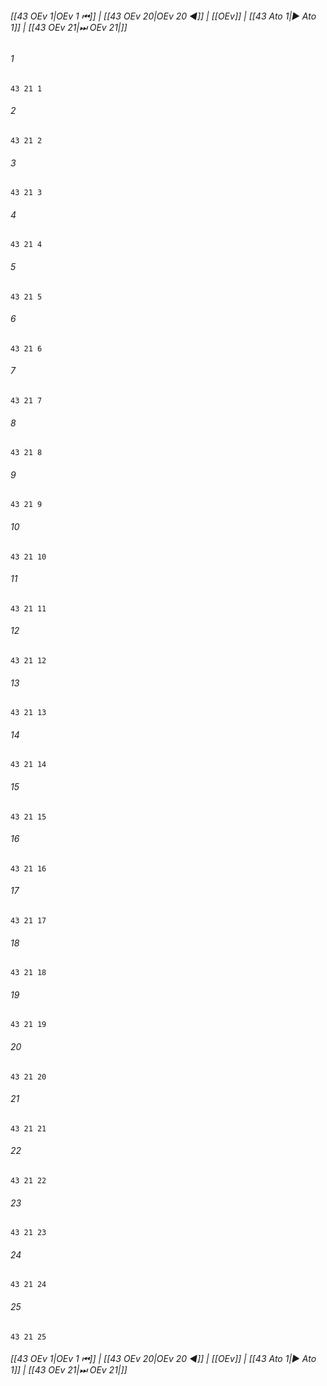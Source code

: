 
###### [[43 OEv 1|OEv 1 ⏮]] | [[43 OEv 20|OEv 20 ◀]] | [[OEv]] | [[43 Ato 1|▶ Ato 1]] | [[43 OEv 21|⏭ OEv 21|]]

###### 1
``` verse
43 21 1 
```
###### 2
``` verse
43 21 2 
```
###### 3
``` verse
43 21 3 
```
###### 4
``` verse
43 21 4 
```
###### 5
``` verse
43 21 5 
```
###### 6
``` verse
43 21 6 
```
###### 7
``` verse
43 21 7 
```
###### 8
``` verse
43 21 8 
```
###### 9
``` verse
43 21 9 
```
###### 10
``` verse
43 21 10 
```
###### 11
``` verse
43 21 11 
```
###### 12
``` verse
43 21 12 
```
###### 13
``` verse
43 21 13 
```
###### 14
``` verse
43 21 14 
```
###### 15
``` verse
43 21 15 
```
###### 16
``` verse
43 21 16 
```
###### 17
``` verse
43 21 17 
```
###### 18
``` verse
43 21 18 
```
###### 19
``` verse
43 21 19 
```
###### 20
``` verse
43 21 20 
```
###### 21
``` verse
43 21 21 
```
###### 22
``` verse
43 21 22 
```
###### 23
``` verse
43 21 23 
```
###### 24
``` verse
43 21 24 
```
###### 25
``` verse
43 21 25 
```

###### [[43 OEv 1|OEv 1 ⏮]] | [[43 OEv 20|OEv 20 ◀]] | [[OEv]] | [[43 Ato 1|▶ Ato 1]] | [[43 OEv 21|⏭ OEv 21|]]


